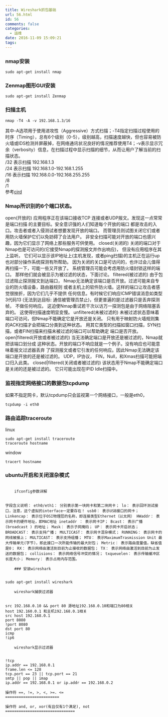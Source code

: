 ```yaml
---
title: Wireshark抓包基础
url: 56.html
id: 56
comments: false
categories:
  - 运维
date: 2016-11-09 15:09:21
tags:
---
```


### nmap安装

    sudo apt-get install nmap
    

### Zenmap图形GUI安装

    sudo apt-get install Zenmap
    

### 扫描主机

    nmap -T4 -A -v 192.168.1.3/16
    

其中-A选项用于使用进攻性（Aggressive）方式扫描；-T4指定扫描过程使用的时序（Timing），总有6个级别（0-5），级别越高，扫描速度越快，但也容易被防火墙或IDS检测并屏蔽掉，在网络通讯状况良好的情况推荐使用T4；-v表示显示冗余（verbosity）信息，在扫描过程中显示扫描的细节，从而让用户了解当前的扫描状态。  
/32 表示扫描 192.168.1.3  
/24 表示扫描 192.168.1.0-192.168.1.255  
/16 表示扫描 192.168.0.0-192.168.255.255  
/8  
/1  
参考[cird](https://zh.wikipedia.org/wiki/%E6%97%A0%E7%B1%BB%E5%88%AB%E5%9F%9F%E9%97%B4%E8%B7%AF%E7%94%B1)

### Nmap所识别的6个端口状态。

open(开放的) 应用程序正在该端口接收TCP 连接或者UDP报文。发现这一点常常是端口扫描 的主要目标。安全意识强的人们知道每个开放的端口 都是攻击的入口。攻击者或者入侵测试者想要发现开放的端口。 而管理员则试图关闭它们或者用防火墙保护它们以免妨碍了合法用户。 非安全扫描可能对开放的端口也感兴趣，因为它们显示了网络上那些服务可供使用。 closed(关闭的) 关闭的端口对于Nmap也是可访问的(它接受Nmap的探测报文并作出响应)， 但没有应用程序在其上监听。 它们可以显示该IP地址上(主机发现，或者ping扫描)的主机正在运行up 也对部分操作系统探测有所帮助。 因为关闭的关口是可访问的，也许过会儿值得再扫描一下，可能一些又开放了。 系统管理员可能会考虑用防火墙封锁这样的端口。 那样他们就会被显示为被过滤的状态，下面讨论。 filtered(被过滤的) 由于包过滤阻止探测报文到达端口， Nmap无法确定该端口是否开放。过滤可能来自专业的防火墙设备，路由器规则 或者主机上的软件防火墙。这样的端口让攻击者感觉很挫折，因为它们几乎不提供 任何信息。有时候它们响应ICMP错误消息如类型3代码13 (无法到达目标: 通信被管理员禁止)，但更普遍的是过滤器只是丢弃探测帧， 不做任何响应。 这迫使Nmap重试若干次以访万一探测包是由于网络阻塞丢弃的。 这使得扫描速度明显变慢。 unfiltered(未被过滤的) 未被过滤状态意味着端口可访问，但Nmap不能确定它是开放还是关闭。 只有用于映射防火墙规则集的ACK扫描才会把端口分类到这种状态。 用其它类型的扫描如窗口扫描，SYN扫描，或者FIN扫描来扫描未被过滤的端口可以帮助确定 端口是否开放。 open|filtered(开放或者被过滤的) 当无法确定端口是开放还是被过滤的，Nmap就把该端口划分成 这种状态。开放的端口不响应就是一个例子。没有响应也可能意味着报文过滤器丢弃 了探测报文或者它引发的任何响应。因此Nmap无法确定该端口是开放的还是被过滤的。 UDP，IP协议， FIN，Null，和Xmas扫描可能把端口归入此类。 closed|filtered(关闭或者被过滤的) 该状态用于Nmap不能确定端口是关闭的还是被过滤的。 它只可能出现在IPID Idle扫描中。

### 监视指定网络接口的数据包tcpdump

如果不指定网卡，默认tcpdump只会监视第一个网络接口，一般是eth0，

    tcpdump -i eth0
    

### 路由追踪traceroute

linux

    sudo apt-get install traceroute  
    traceroute hostname
    

window

    tracert hostname
    

### ubuntu开启和关闭混杂模式

``` ifconfig eth0 promisc # 设置eth0为混杂模式。 ifconfig eth0 -promisc # 取消它的混杂模式

    ifconfig参数详解
    

字段含义说明： eth0/eth1： 分别表示第一块网卡和第二块网卡； lo： 表示回环测试接口，注意，这个虚拟的interface一定要存在！ usb0： 表示USB接口的网卡； Linkencap： 表示位于OSI物理层的名称，即连接类型Ethernet（以太网） HWaddr： 表示网卡的硬件地址，即MAC地址 inetaddr ： 表示网卡IP； Bcast： 表示广播(broadcast ) 的地址； Mask： 表示子网掩码； UP： 表示网卡开启状态； BROADCAST： 表示支持广播； MULTICAST： 表示网卡混杂模式； RUNNING： 表示网卡的网线被接上； MULTICAST： 表示支持组播； MTU： 表示MaximumTrasmission Unit 最大传输单元(字节)，即此接口一次所能传输的最大封包； Metric： 表示路由度量值，缺省值是0； RX： 表示网络由激活到目前为止接收的数据包； TX： 表示网络由激活到目前为止发送的数据包； collisions： 表示网络信号冲突的情况； txqueuelen： 表示传输缓冲区长度大小； Memory： 表示占用内存范围。

    ### 安装wireshark
    

sudo apt-get install wireshark

    wireshark捕获过滤器  
    

src 192.168.0.10 && port 80 源地址192.168.0.10和端口为80相关  
host 192.160.0.1 和主机192.168.0.1相关  
src host 192.168.0.1  
port 8080  
!port 8080  
dst port 80  
icmp  
!ip6

    wireshark显示过滤器  
    

!tcp  
ip.addr == 192.168.0.1  
frame.len <= 128  
tcp.port == 23 || tcp.port == 21  
smtp || pop || imap  
ip.addr == 192.168.0.1 or ip.addr == 192.168.0.2

操作符 ==, !=, >, <, >=. <=
========================

操作符 and, or, xor(有且仅有1个满足), not
===============================
